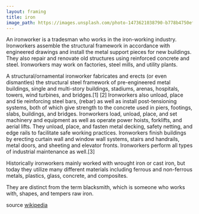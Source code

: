 ```yaml
---
layout: framing
title: iron
image_path: https://images.unsplash.com/photo-1473621038790-b778b4750efe?ixlib=rb-1.2.1&ixid=eyJhcHBfaWQiOjEyMDd9&auto=format&fit=crop&w=1052&q=80
---
```


An ironworker is a tradesman who works in the iron-working industry. Ironworkers assemble the structural framework in accordance with engineered drawings and install the metal support pieces for new buildings. They also repair and renovate old structures using reinforced concrete and steel. Ironworkers may work on factories, steel mills, and utility plants.

A structural/ornamental ironworker fabricates and erects (or even dismantles) the structural steel framework of pre-engineered metal buildings, single and multi-story buildings, stadiums, arenas, hospitals, towers, wind turbines, and bridges.[1] [2] Ironworkers also unload, place and tie reinforcing steel bars, (rebar) as well as install post-tensioning systems, both of which give strength to the concrete used in piers, footings, slabs, buildings, and bridges. Ironworkers load, unload, place, and set machinery and equipment as well as operate power hoists, forklifts, and aerial lifts. They unload, place, and fasten metal decking, safety netting, and edge rails to facilitate safe working practices. Ironworkers finish buildings by erecting curtain wall and window wall systems, stairs and handrails, metal doors, and sheeting and elevator fronts. Ironworkers perform all types of industrial maintenance as well.[3]

Historically ironworkers mainly worked with wrought iron or cast iron, but today they utilize many different materials including ferrous and non-ferrous metals, plastics, glass, concrete, and composites.

They are distinct from the term blacksmith, which is someone who works with, shapes, and tempers raw iron.

source [wikipedia](https://en.wikipedia.org/wiki/Ironworker)
